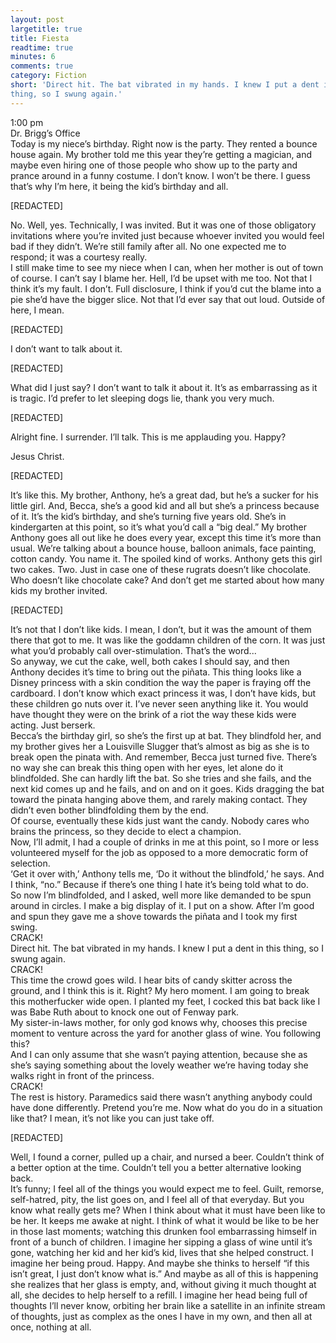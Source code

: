```yaml
---
layout: post
largetitle: true 
title: Fiesta
readtime: true
minutes: 6
comments: true 
category: Fiction 
short: 'Direct hit. The bat vibrated in my hands. I knew I put a dent in this
thing, so I swung again.' 
---
```

<p>1:00 pm<br />
Dr. Brigg&rsquo;s Office<br />
Today is my niece&rsquo;s birthday. Right now is the party. They rented a bounce house again. My brother told me this year they&rsquo;re getting a magician, and maybe even hiring one of those people who show up to the party and prance around in a funny costume. I don&rsquo;t know. I won&rsquo;t be there. I guess that&rsquo;s why I&rsquo;m here, it being the kid&rsquo;s birthday and all.</p>

<p>[REDACTED]</p>

<p>No. Well, yes. Technically, I was invited. But it was one of those obligatory invitations where you&rsquo;re invited just because whoever invited you would feel bad if they didn&rsquo;t. We&rsquo;re still family after all. No one expected me to respond; it was a courtesy really.<br />
 I still make time to see my niece when I can, when her mother is out of town of course. I can&rsquo;t say I blame her. Hell, I&rsquo;d be upset with me too. Not that I think it&rsquo;s my fault. I don&rsquo;t. Full disclosure, I think if you&rsquo;d cut the blame into a pie she&rsquo;d have the bigger slice. Not that I&rsquo;d ever say that out loud. Outside of here, I mean. </p>

<p>[REDACTED]</p>

<p>I don&rsquo;t want to talk about it.</p>

<p>[REDACTED]</p>

<p>What did I just say? I don&rsquo;t want to talk it about it. It&rsquo;s as embarrassing as it is tragic. I&rsquo;d prefer to let sleeping dogs lie, thank you very much. </p>

<p>[REDACTED]</p>

<p>Alright fine. I surrender. I&rsquo;ll talk. This is me applauding you. Happy?</p>

<p> Jesus Christ.</p>

<p>[REDACTED]</p>

<p>It&rsquo;s like this. My brother, Anthony, he&rsquo;s a great dad, but he&rsquo;s a sucker for his little girl. And, Becca, she&rsquo;s a good kid and all but she&rsquo;s a princess because of it. It&rsquo;s the kid&rsquo;s birthday, and she&rsquo;s turning five years old. She&rsquo;s in kindergarten at this point, so it&rsquo;s what you&rsquo;d call a &ldquo;big deal.&rdquo; My brother Anthony goes all out like he does every year, except this time it&rsquo;s more than usual. We&rsquo;re talking about a bounce house, balloon animals, face painting, cotton candy. You name it. The spoiled kind of works. Anthony gets this girl two cakes. Two. Just in case one of these rugrats doesn&rsquo;t like chocolate. Who doesn&rsquo;t like chocolate cake? And don&rsquo;t get me started about how many kids my brother invited. </p>

<p>[REDACTED]</p>

<p>It&rsquo;s not that I don&rsquo;t like kids. I mean, I don&rsquo;t, but it was the amount of them there that got to me. It was like the goddamn children of the corn. It was just what you&rsquo;d probably call over-stimulation. That&rsquo;s the word...<br />
 So anyway, we cut the cake, well, both cakes I should say, and then Anthony decides it&rsquo;s time to bring out the pi&ntilde;ata. This thing looks like a Disney princess with a skin condition the way the paper is fraying off the cardboard. I don&rsquo;t know which exact princess it was, I don&rsquo;t have kids, but these children go nuts over it. I&rsquo;ve never seen anything like it. You would have thought they were on the brink of a riot the way these kids were acting. Just berserk.<br />
Becca&rsquo;s the birthday girl, so she&rsquo;s the first up at bat. They blindfold her, and my brother gives her a Louisville Slugger that&rsquo;s almost as big as she is to break open the pinata with. And remember, Becca just turned five. There&rsquo;s no way she can break this thing open with her eyes, let alone do it blindfolded. She can hardly lift the bat. So she tries and she fails, and the next kid comes up and he fails, and on and on it goes. Kids dragging the bat toward the pinata hanging above them, and rarely making contact. They didn&rsquo;t even bother blindfolding them by the end. <br />
Of course, eventually these kids just want the candy. Nobody cares who brains the princess, so they decide to elect a champion. <br />
Now, I&rsquo;ll admit, I had a couple of drinks in me at this point, so I more or less volunteered myself for the job as opposed to a more democratic form of selection.<br />
&lsquo;Get it over with,&rsquo; Anthony tells me, &lsquo;Do it without the blindfold,&rsquo; he says. And I think, &ldquo;no.&rdquo; Because if there&rsquo;s one thing I hate it&rsquo;s being told what to do. <br />
So now I&rsquo;m blindfolded, and I asked, well more like demanded to be spun around in circles. I make a big display of it. I put on a show. After I&rsquo;m good and spun they gave me a shove towards the pi&ntilde;ata and I took my first swing.<br />
CRACK!<br />
Direct hit. The bat vibrated in my hands. I knew I put a dent in this thing, so I swung again. <br />
CRACK!<br />
This time the crowd goes wild. I hear bits of candy skitter across the ground, and I think this is it. Right? My hero moment. I am going to break this motherfucker wide open. I planted my feet, I cocked this bat back like I was Babe Ruth about to knock one out of Fenway park.<br />
My sister-in-laws mother, for only god knows why, chooses this precise moment to venture across the yard for another glass of wine. You following this?<br />
 And I can only assume that she wasn&rsquo;t paying attention, because she as she&rsquo;s saying something about the lovely weather we&rsquo;re having today she walks right in front of the princess.<br />
CRACK!<br />
The rest is history. Paramedics said there wasn&rsquo;t anything anybody could have done differently. Pretend you&rsquo;re me. Now what do you do in a situation like that? I mean, it&rsquo;s not like you can just take off. </p>

<p>[REDACTED]</p>

<p>Well, I found a corner, pulled up a chair, and nursed a beer. Couldn&rsquo;t think of a better option at the time. Couldn&rsquo;t tell you a better alternative looking back. <br />
It&rsquo;s funny; I feel all of the things you would expect me to feel. Guilt, remorse, self-hatred, pity, the list goes on, and I feel all of that everyday. But you know what really gets me? When I think about what it must have been like to be her. It keeps me awake at night. I think of what it would be like to be her in those last moments; watching this drunken fool embarrassing himself in front of a bunch of children. I imagine her sipping a glass of wine until it&rsquo;s gone, watching her kid and her kid&rsquo;s kid, lives that she helped construct. I imagine her being proud. Happy. And maybe she thinks to herself &ldquo;if this isn&rsquo;t great, I just don&rsquo;t know what is.&rdquo; And maybe as all of this is happening she realizes that her glass is empty, and, without giving it much thought at all, she decides to help herself to a refill. I imagine her head being full of thoughts I&rsquo;ll never know, orbiting her brain like a satellite in an infinite stream of thoughts, just as complex as the ones I have in my own, and then all at once, nothing at all. <br />
</p>

